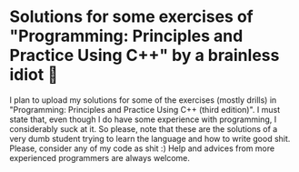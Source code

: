 # Solutions for some exercises of "Programming: Principles and Practice Using C++" by a brainless idiot 🚀
I plan to upload my solutions for some of the exercises (mostly drills) in "Programming: Principles and Practice Using C++ (third edition)". I must state that, even though I do have some experience with programming, I considerably suck at it. So please, note that these are the solutions of a very dumb student trying to learn the language and how to write good shit. Please, consider any of my code as shit :)
Help and advices from more experienced programmers are always welcome.

